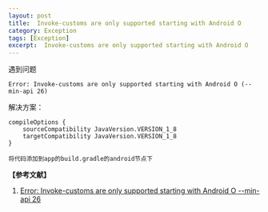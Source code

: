 ```yaml
---
layout: post
title:  Invoke-customs are only supported starting with Android O
category: Exception
tags: [Exception]
excerpt:  Invoke-customs are only supported starting with Android O
---
```


遇到问题

	Error: Invoke-customs are only supported starting with Android O (--min-api 26)

解决方案：

	
	compileOptions {
        sourceCompatibility JavaVersion.VERSION_1_8
        targetCompatibility JavaVersion.VERSION_1_8
    }

	将代码添加到app的build.gradle的android节点下

**【参考文献】**

1. [Error: Invoke-customs are only supported starting with Android O --min-api 26](https://blog.csdn.net/csdn9228/article/details/90905430 "Error: Invoke-customs are only supported starting with Android O --min-api 26")

